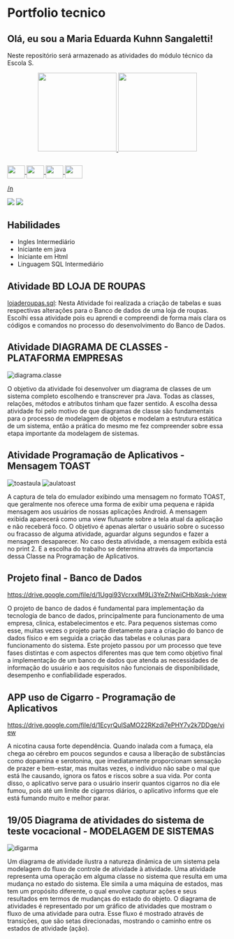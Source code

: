 # **Portfolio tecnico**
## Olá, eu sou a Maria Eduarda Kuhnn Sangaletti! 

Neste repositório será armazenado as atividades do módulo técnico da Escola S.


<div align="center">
  <a href="https://github.com/dudakuhnnsangaletti">
  <img height="180em" src="https://github-readme-stats.vercel.app/api?username=dudakuhnnsangaletti&show_icons=true&theme=dracula&include_all_commits=true&count_private=true"/>
  <img height="180em" src="https://github-readme-stats.vercel.app/api/top-langs/?username=dudakuhnnsangaletti&layout=compact&langs_count=7&theme=dracula"/>
</div>

  
  ##
  
 <img align="center" height="30" width="40" src="https://cdn.jsdelivr.net/gh/devicons/devicon/icons/postgresql/postgresql-original.svg" />
 <img align="center" height="30" width="40" src="https://cdn.jsdelivr.net/gh/devicons/devicon/icons/java/java-original.svg" />
 <img align="center" height="30" width="40" src="https://cdn.jsdelivr.net/gh/devicons/devicon/icons/html5/html5-original.svg" />
 <img align="center" height="30" width="40" src="https://cdn.jsdelivr.net/gh/devicons/devicon/icons/javascript/javascript-original.svg" />
  
  
                    
  /n <div> 
  <a href="https://instagram.com/dudwinha" target="_blank"><img src="https://img.shields.io/badge/-Instagram-%23E4405F?style=for-the-badge&logo=instagram&logoColor=white" target="_blank"></a>
  <a href = "mailto:dudaksangaletti@gmail.com"><img src="https://img.shields.io/badge/-Gmail-%23333?style=for-the-badge&logo=gmail&logoColor=white" target="_blank"></a>
  
  
## Habilidades 
* Ingles Intermediário 
* Iniciante em java 
* Iniciante em Html
* Linguagem SQL Intermediário

## **Atividade BD LOJA DE ROUPAS**

[lojaderoupas.sql](https://github.com/dudakuhnnsangaletti/Portfolio_tecnico/blob/main/Banco%20de%20Dados/lojaderoupas.sql): Nesta Atividade foi realizada a criação de tabelas e suas respectivas alterações para o Banco de dados de uma loja de roupas. Escolhi essa atividade pois eu aprendi e compreendi de forma mais clara os códigos e comandos no processo do desenvolvimento do Banco de Dados.

## **Atividade DIAGRAMA DE CLASSES - PLATAFORMA EMPRESAS**
![diagrama.classe](https://github.com/dudakuhnnsangaletti/Portfolio_tecnico/blob/main/plataforma_empresas.drawio.png)

O objetivo da atividade foi desenvolver um diagrama de classes de um sistema completo escolhendo e transcrever pra Java. Todas as classes, relações, métodos e atributos tinham que fazer sentido.
A escolha dessa atividade foi pelo motivo de que diagramas de classe são fundamentais para o processo de modelagem de objetos e modelam a estrutura estática de um sistema, então a prática do mesmo me fez compreender sobre essa etapa importante da modelagem de sistemas.

## **Atividade Programação de Aplicativos - Mensagem TOAST**
![toastaula](https://github.com/dudakuhnnsangaletti/Portfolio_tecnico/blob/main/toastaula.PNG)
![aulatoast](https://github.com/dudakuhnnsangaletti/Portfolio_tecnico/blob/main/aulatoast.PNG)

A captura de tela do emulador exibindo uma mensagem no formato TOAST, que geralmente nos oferece uma forma de exibir uma pequena e rápida mensagem aos usuários de nossas aplicações Android. A mensagem exibida aparecerá como uma view flutuante sobre a tela atual da aplicação e não receberá foco. O objetivo é apenas alertar o usuário sobre o sucesso ou fracasso de alguma atividade, aguardar alguns segundos e fazer a mensagem desaparecer.  No caso desta atividade, a mensagem exibida está no print 2. E a escolha do trabalho se determina através da importancia dessa Classe na Programação de Aplicativos. 



## **Projeto final - Banco de Dados**

https://drive.google.com/file/d/1Uggi93VcrxxlM9Li3YeZrNwiCHbXqsk-/view

O projeto de banco de dados é fundamental para implementação da tecnologia de banco de dados, principalmente  para funcionamento de uma empresa, clinica, estabelecimentos e etc. Para pequenos sistemas como esse,  muitas vezes o projeto parte diretamente para a criação do banco de dados físico e em seguida a criação das tabelas e colunas para funcionamento do sistema.
Este projeto passou por um processo que teve fases distintas e com aspectos diferentes mas que tem como objetivo final a implementação de um banco de dados que atenda as necessidades de informação do usuário e aos requisitos não funcionais de disponibilidade, desempenho e confiabilidade esperados.

## **APP uso de Cigarro - Programação de Aplicativos**

https://drive.google.com/file/d/1EcyrQuISaMO22RKzdi7ePHY7v2k7DDge/view

A nicotina causa forte dependência. Quando inalada com a fumaça, ela chega ao cérebro em poucos segundos e causa a liberação de substâncias como dopamina e serotonina, que imediatamente proporcionam sensação de prazer e bem-estar, mas muitas vezes, o individuo não sabe o mal que está lhe causando, ignora os fatos e riscos sobre a sua vida. Por conta disso, o aplicativo serve para o usuário inserir quantos cigarros no dia ele fumou, pois até um limite de cigarros diários, o aplicativo informs que ele está fumando muito e melhor parar. 

## **19/05 Diagrama de atividades do sistema de teste vocacional - MODELAGEM DE SISTEMAS**
![digarma](https://github.com/dudakuhnnsangaletti/Portfolio_tecnico/blob/main/Untitled%20Diagram%20(3).jpg)

Um diagrama de atividade ilustra a natureza dinâmica de um sistema pela modelagem do fluxo de controle de atividade à atividade. Uma atividade representa uma operação em alguma classe no sistema que resulta em uma mudança no estado do sistema. Ele simila a uma máquina de estados, mas tem um propósito diferente, o qual envolve capturar ações e seus resultados em termos de mudanças do estado do objeto. O diagrama de atividades é representado por um gráfico de atividades que mostram o fluxo de uma atividade para outra. Esse fluxo é mostrado através de transições, que são setas direcionadas, mostrando o caminho entre os estados de atividade (ação). 

